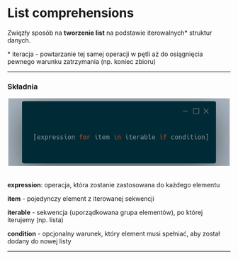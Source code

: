 # List comprehensions

Zwięzły sposób na **tworzenie list** na podstawie iterowalnych\* struktur danych.

\* iteracja - powtarzanie tej samej operacji w pętli aż do osiągnięcia pewnego warunku zatrzymania (np. koniec zbioru)
___
### Składnia
<div style="text-align: center;">
<img src="image.png" width=500px position=center>
</div><br>

**expression**: operacja, która zostanie zastosowana do każdego elementu

**item** - pojedynczy element z iterowanej sekwencji

**iterable** - sekwencja (uporządkowana grupa elementów), po której iterujemy (np. lista)

**condition** - opcjonalny warunek, który element musi spełniać, aby został dodany do nowej listy
___

